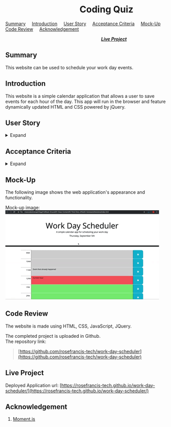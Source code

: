 # &nbsp; &nbsp; &nbsp; &nbsp; &nbsp; &nbsp; &nbsp; &nbsp; &nbsp; &nbsp; &nbsp; &nbsp; &nbsp; &nbsp; &nbsp; &nbsp; &nbsp; &nbsp;Coding Quiz  

[Summary](#Summary) &nbsp; &nbsp; [Introduction](#Introduction) &nbsp; &nbsp; [User Story](#User-Story) &nbsp; &nbsp; [Acceptance Criteria](#Acceptance-Criteria) &nbsp; &nbsp; [Mock-Up](#Mock-up) &nbsp; &nbsp; [Code Review](#Code-Review) &nbsp; &nbsp; [Acknowledgement](#Acknowledgement)  

 &nbsp; &nbsp; &nbsp; &nbsp; &nbsp; &nbsp; &nbsp; &nbsp; &nbsp; &nbsp; &nbsp; &nbsp; &nbsp; &nbsp; &nbsp; &nbsp; &nbsp; &nbsp; &nbsp; &nbsp;  &nbsp; &nbsp; &nbsp; &nbsp; &nbsp; &nbsp; &nbsp; &nbsp; &nbsp; &nbsp; &nbsp; &nbsp; &nbsp; &nbsp; &nbsp; &nbsp; &nbsp; &nbsp; [***Live Project***](#Live-Project)

## Summary 
This website can be used to schedule your work day events.

## Introduction
This website is a simple calendar application that allows a user to save events for each hour of the day. This app will run in the browser and feature dynamically updated HTML and CSS powered by jQuery.

## User Story
<details>
<summary>Expand</summary>  

    AS AN employee with a busy schedule
    I WANT to add important events to a daily planner
    SO THAT I can manage my time effectively 
</details>

## Acceptance Criteria
<details>
<summary>Expand</summary>

    GIVEN I am using a daily planner to create a schedule
    WHEN I open the planner
    THEN the current day is displayed at the top of the calendar
    WHEN I scroll down
    THEN I am presented with time blocks for standard business hours
    WHEN I view the time blocks for that day
    THEN each time block is color-coded to indicate whether it is in the past, present, or future
    WHEN I click into a time block
    THEN I can enter an event
    WHEN I click the save button for that time block
    THEN the text for that event is saved in local storage
    WHEN I refresh the page
    THEN the saved events persist  
</details>

## Mock-Up
The following image shows the web application's appearance and functionality.

Mock-up image: ![Mock-up image](/assets/images/mock-up.gif "Mock-up image")

## Code Review

The website is made using HTML, CSS, JavaScript, JQuery.
    
The completed project is uploaded in Github.  
The repository link:  
> [https://github.com/rosefrancis-tech/work-day-scheduler](https://github.com/rosefrancis-tech/work-day-scheduler)

## Live Project
Deployed Application url: [https://rosefrancis-tech.github.io/work-day-scheduler/](https://rosefrancis-tech.github.io/work-day-scheduler/)

## Acknowledgement
1. [Moment.js](hhttps://momentjs.com/ "momentjs.com")

